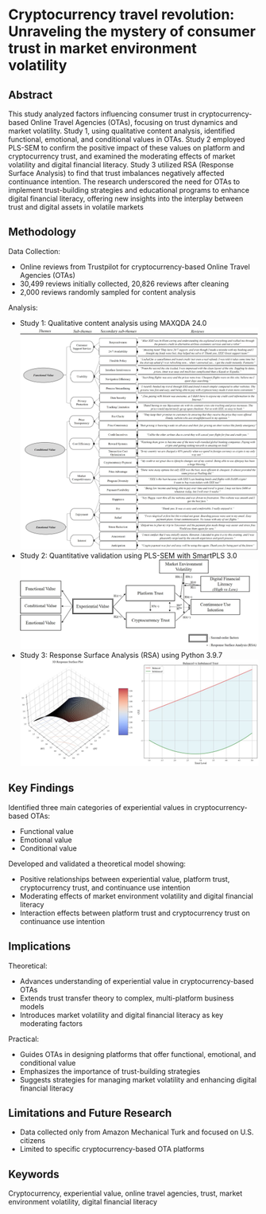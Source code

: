 # Cryptocurrency travel revolution: Unraveling the mystery of consumer trust in market environment volatility

## Abstract
This study analyzed factors influencing consumer trust in cryptocurrency-based Online Travel Agencies (OTAs), focusing on trust dynamics and market volatility. Study 1, using qualitative content analysis, identified functional, emotional, and conditional values in OTAs. Study 2 employed PLS-SEM to confirm the positive impact of these values on platform and cryptocurrency trust, and examined the moderating effects of market volatility and digital financial literacy. Study 3 utilized RSA (Response Surface Analysis) to find that trust imbalances negatively affected continuance intention. The research underscored the need for OTAs to implement trust-building strategies and educational programs to enhance digital financial literacy, offering new insights into the interplay between trust and digital assets in volatile markets

## Methodology
Data Collection:
- Online reviews from Trustpilot for cryptocurrency-based Online Travel Agencies (OTAs)
- 30,499 reviews initially collected, 20,826 reviews after cleaning
- 2,000 reviews randomly sampled for content analysis

Analysis:
- Study 1: Qualitative content analysis using MAXQDA 24.0
  <img src="https://github.com/WineGrasshopper/Cryptocurrency_travel_revolution/blob/8d8bcc0252f4ab0b1df259468bff31f6cf0cb6ed/Figure/FIGURE%202.%20Content%20analysis%20of%20customer%20experiential%20value%20in%20cryptocurrency-based%20OTAs.jpg?raw=true" alt="Figure 5" width="600"/>
- Study 2: Quantitative validation using PLS-SEM with SmartPLS 3.0
  <img src="https://github.com/WineGrasshopper/Cryptocurrency_travel_revolution/blob/8d8bcc0252f4ab0b1df259468bff31f6cf0cb6ed/Figure/FIGURE%203.%20Proposed%20theoretical%20framework..jpg?raw=true" alt="Figure 5" width="600"/>
- Study 3: Response Surface Analysis (RSA) using Python 3.9.7
  <img src="https://github.com/WineGrasshopper/Cryptocurrency_travel_revolution/blob/8d8bcc0252f4ab0b1df259468bff31f6cf0cb6ed/Figure/FIGURE%206.%20Results%20of%20RSA.jpg?raw=true" alt="Figure 5" width="600"/>

## Key Findings
Identified three main categories of experiential values in cryptocurrency-based OTAs:
- Functional value
- Emotional value
- Conditional value

Developed and validated a theoretical model showing:
- Positive relationships between experiential value, platform trust, cryptocurrency trust, and continuance use intention
- Moderating effects of market environment volatility and digital financial literacy
- Interaction effects between platform trust and cryptocurrency trust on continuance use intention

## Implications
Theoretical:
- Advances understanding of experiential value in cryptocurrency-based OTAs
- Extends trust transfer theory to complex, multi-platform business models
- Introduces market volatility and digital financial literacy as key moderating factors

Practical:
- Guides OTAs in designing platforms that offer functional, emotional, and conditional value
- Emphasizes the importance of trust-building strategies
- Suggests strategies for managing market volatility and enhancing digital financial literacy

## Limitations and Future Research
- Data collected only from Amazon Mechanical Turk and focused on U.S. citizens
- Limited to specific cryptocurrency-based OTA platforms

## Keywords
Cryptocurrency, experiential value, online travel agencies, trust, market environment volatility, digital financial literacy
